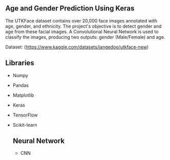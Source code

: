 ## Age and Gender Prediction Using Keras

The UTKFace dataset contains over 20,000 face images annotated with age, gender, and ethnicity. The project's objective is to detect gender and age from these facial images. 
A Convolutional Neural Network is used to classify the images, producing two outputs: gender (Male/Female) and age.

Dataset: (https://www.kaggle.com/datasets/jangedoo/utkface-new)

## Libraries
* Numpy
* Pandas
* Matplotlib
* Keras
* TensorFlow
* Scikit-learn

  ## Neural Network
  * CNN

  

